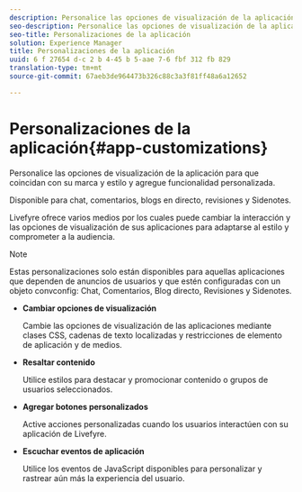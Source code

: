 ```yaml
---
description: Personalice las opciones de visualización de la aplicación para que coincidan con su marca y estilo y agregue funcionalidad personalizada.
seo-description: Personalice las opciones de visualización de la aplicación para que coincidan con su marca y estilo y agregue funcionalidad personalizada.
seo-title: Personalizaciones de la aplicación
solution: Experience Manager
title: Personalizaciones de la aplicación
uuid: 6 f 27654 d-c 2 b 4-45 b 5-aae 7-6 fbf 312 fb 829
translation-type: tm+mt
source-git-commit: 67aeb3de964473b326c88c3a3f81ff48a6a12652

---
```



# Personalizaciones de la aplicación{#app-customizations}

Personalice las opciones de visualización de la aplicación para que coincidan con su marca y estilo y agregue funcionalidad personalizada.

Disponible para chat, comentarios, blogs en directo, revisiones y Sidenotes.

Livefyre ofrece varios medios por los cuales puede cambiar la interacción y las opciones de visualización de sus aplicaciones para adaptarse al estilo y comprometer a la audiencia.

>[!NOTE]
>
>Estas personalizaciones solo están disponibles para aquellas aplicaciones que dependen de anuncios de usuarios y que estén configuradas con un objeto convconfig: Chat, Comentarios, Blog directo, Revisiones y Sidenotes.

* **Cambiar opciones de visualización**

   Cambie las opciones de visualización de las aplicaciones mediante clases CSS, cadenas de texto localizadas y restricciones de elemento de aplicación y de medios.

* **Resaltar contenido**

   Utilice estilos para destacar y promocionar contenido o grupos de usuarios seleccionados.

* **Agregar botones personalizados**

   Active acciones personalizadas cuando los usuarios interactúen con su aplicación de Livefyre.

* **Escuchar eventos de aplicación**

   Utilice los eventos de JavaScript disponibles para personalizar y rastrear aún más la experiencia del usuario.

